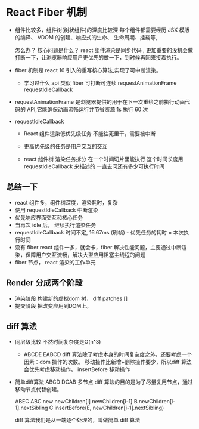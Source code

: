 # React Fiber 机制

- 组件比较多，组件树(树状组件)的深度比较深
  每个组件都需要经历 JSX 模版的编译、 VDOM 的创建、响应式的生命、
  生命周期、挂载等,

  怎么办？ 核心问题是什么？
  react 组件渲染是同步代码 , 更加重要的没机会做
  打断一下，让浏览器响应用户更优先的做一下，到时候再回来接着执行。

- fiber 机制是 react 16 引入的重写核心算法,实现了可中断渲染。

  - 学习过什么 api 类似 fiber
    可打断可连续
    requestAnimationFrame
    requestIdleCallback

- requestAnimationFrame
  是浏览器提供的用于在下一次重绘之前执行动画代码的 API,它能确保动画流畅运行并节省资源
  1s 执行 60 次

- requestIdleCallback

  - React 组件渲染低优先级任务
    不能往死里干，需要被中断
  - 更高优先级的任务是用户交互的交互

  - react 组件树 渲染任务拆分
    在一个时间切片里能执行
    这个时间长度用 requestIdleCallback 来描述的
    一直去问还有多少可执行时间

## 总结一下

- react 组件多，组件树深度，渲染耗时，复杂
- 使用 requestIdleCallback 中断渲染
- 优先响应界面交互和核心任务
- 当再次 idle 后， 继续执行渲染任务
- requestIdleCallback 时间不定, 16.67ms (刷帧) - 优先任务的耗时 = 本次执行时间
- 没有 fiber react 组件一多，就会卡，fiber 解决性能问题，主要通过中断渲染，保障用户交互流畅，解决大型应用阻塞主线程的问题
- fiber 节点， react 渲染的工作单元

## Render 分成两个阶段
  - 渲染阶段 构建新的虚拟dom 树， diff patches []
  - 提交阶段 把改变应用到DOM上。


## diff 算法  
- 同层级比较 不然时间复杂度是O(n^3)
  - ABCDE EABCD
  diff 算法除了考虑本身的时间复杂度之外，还要考虑一个因素：dom 操作的次数。
  移动操作比新增+删除操作要少，所以diff 算法会优先考虑移动操作。
  insertBefore 移动操作
- 简单diff算法
    ABCD DCAB
    多节点 diff 算法的目的是为了尽量复用节点，通过移动节点代替创建。 

    ABEC ABC
      new newChildren[i]
      newChildren[i-1] B
      newChildren[i-1].nextSibling C
      insertBefore(E, newChildren[i-1].nextSibling)

    diff 算法我们是从一端逐个处理的，叫做简单 diff 算法